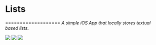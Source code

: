# Lists
===================
*A simple iOS App that locally stores textual based lists.*

![](http://ryancortez.com/List-EditListItem-GIF.gif) ![](http://ryancortez.com/List-ReorderDelete-GIF.gif) ![](http://ryancortez.com/Lists-CreatingList-GIF)
